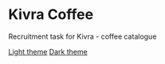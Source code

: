 # Kivra Coffee
Recruitment task for Kivra - coffee catalogue

[Light theme](https://drive.google.com/file/d/16xe5eLZYxHC7wWCWC1SGOde525g0WRmJ/view?usp=sharing)
[Dark theme](https://drive.google.com/file/d/16xe5eLZYxHC7wWCWC1SGOde525g0WRmJ/view?usp=sharing)
